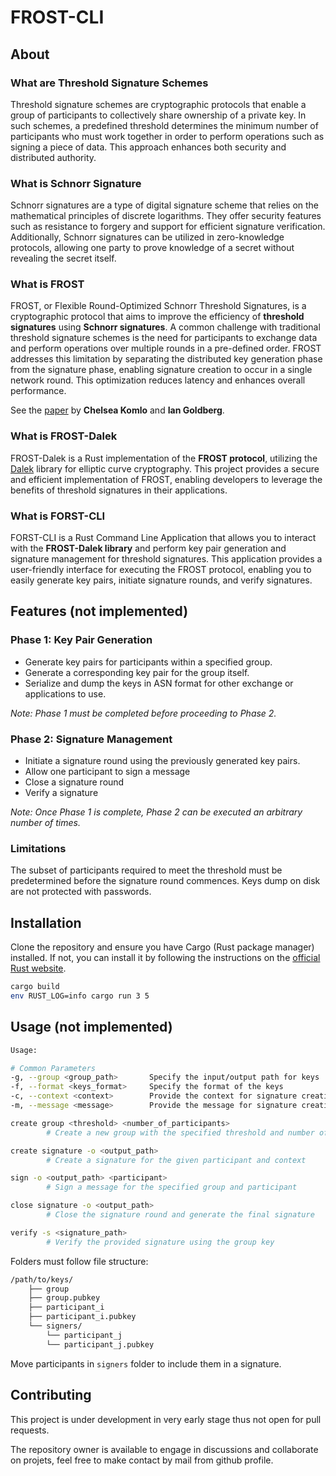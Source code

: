 # FROST-CLI

## About

### What are Threshold Signature Schemes

Threshold signature schemes are cryptographic protocols that enable a group of participants to collectively share ownership of a private key. In such schemes, a predefined threshold determines the minimum number of participants who must work together in order to perform operations such as signing a piece of data. This approach enhances both security and distributed authority.

### What is Schnorr Signature

Schnorr signatures are a type of digital signature scheme that relies on the mathematical principles of discrete logarithms. They offer security features such as resistance to forgery and support for efficient signature verification. Additionally, Schnorr signatures can be utilized in zero-knowledge protocols, allowing one party to prove knowledge of a secret without revealing the secret itself.

### What is FROST

FROST, or Flexible Round-Optimized Schnorr Threshold Signatures, is a cryptographic protocol that aims to improve the efficiency of **threshold signatures** using **Schnorr signatures**. A common challenge with traditional threshold signature schemes is the need for participants to exchange data and perform operations over multiple rounds in a pre-defined order. FROST addresses this limitation by separating the distributed key generation phase from the signature phase, enabling signature creation to occur in a single network round. This optimization reduces latency and enhances overall performance.

See the [paper](https://eprint.iacr.org/2020/852) by **Chelsea Komlo** and **Ian Goldberg**.

### What is FROST-Dalek

FROST-Dalek is a Rust implementation of the **FROST protocol**, utilizing the [Dalek](https://github.com/dalek-cryptography/curve25519-dalek) library for elliptic curve cryptography. This project provides a secure and efficient implementation of FROST, enabling developers to leverage the benefits of threshold signatures in their applications.

### What is FORST-CLI

FORST-CLI is a Rust Command Line Application that allows you to interact with the **FROST-Dalek library** and perform key pair generation and signature management for threshold signatures. This application provides a user-friendly interface for executing the FROST protocol, enabling you to easily generate key pairs, initiate signature rounds, and verify signatures.

## Features (not implemented)

### Phase 1: Key Pair Generation

- Generate key pairs for participants within a specified group.
- Generate a corresponding key pair for the group itself.
- Serialize and dump the keys in ASN format for other exchange or applications to use.

*Note: Phase 1 must be completed before proceeding to Phase 2.*

### Phase 2: Signature Management

- Initiate a signature round using the previously generated key pairs.
- Allow one participant to sign a message
- Close a signature round
- Verify a signature

*Note: Once Phase 1 is complete, Phase 2 can be executed an arbitrary number of times.*

### Limitations

The subset of participants required to meet the threshold must be predetermined before the signature round commences.
Keys dump on disk are not protected with passwords.

## Installation

Clone the repository and ensure you have Cargo (Rust package manager) installed. If not, you can install it by following the instructions on the [official Rust website](https://www.rust-lang.org/tools/install).

```bash
cargo build
env RUST_LOG=info cargo run 3 5
```

## Usage (not implemented)

```bash
Usage:

# Common Parameters
-g, --group <group_path>       Specify the input/output path for keys
-f, --format <keys_format>     Specify the format of the keys
-c, --context <context>        Provide the context for signature creation or verification
-m, --message <message>        Provide the message for signature creation or verification

create group <threshold> <number_of_participants>
        # Create a new group with the specified threshold and number of participants

create signature -o <output_path>
        # Create a signature for the given participant and context

sign -o <output_path> <participant>
        # Sign a message for the specified group and participant

close signature -o <output_path>
        # Close the signature round and generate the final signature

verify -s <signature_path>
        # Verify the provided signature using the group key
```

Folders must follow file structure:

```bash
/path/to/keys/
    ├── group
    ├── group.pubkey
    ├── participant_i
    ├── participant_i.pubkey
    └── signers/
        └── participant_j
        └── participant_j.pubkey    
```

Move participants in `signers` folder to include them in a signature.

## Contributing

This project is under development in very early stage thus not open for pull requests.

The repository owner is available to engage in discussions and collaborate on projets, feel free to make contact by mail from github profile.
